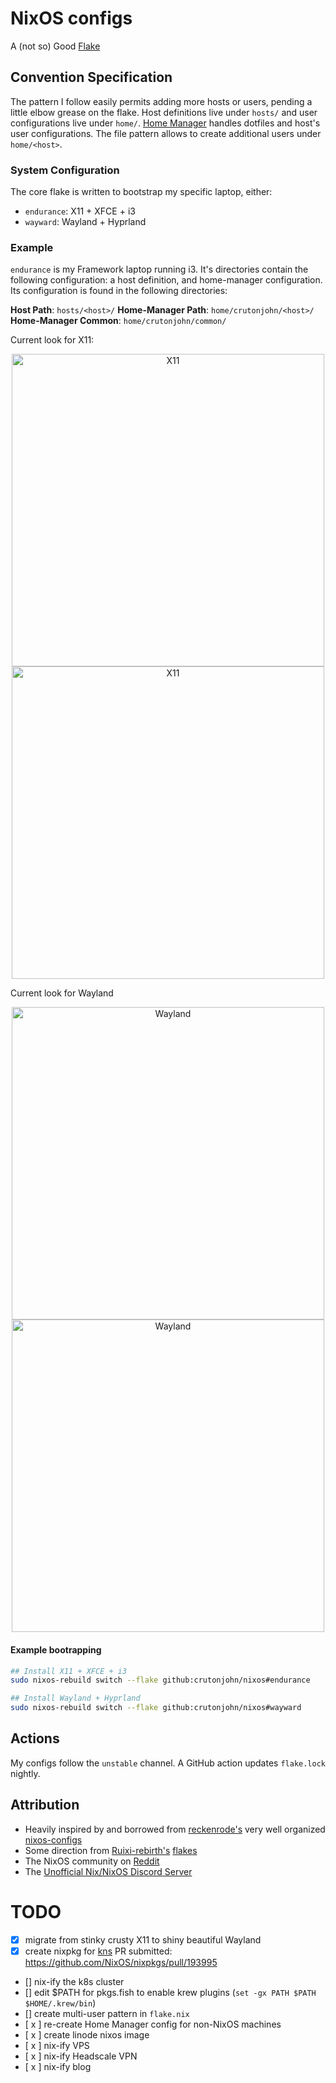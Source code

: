 # NixOS configs

A (not so) Good [Flake][1]

## Convention Specification

The pattern I follow easily permits adding more hosts or users, pending a little elbow grease on the flake. Host definitions
live under `hosts/` and user configurations live under `home/`. [Home Manager][2] handles dotfiles and host's user configurations.
The file pattern allows to create additional users under `home/<host>`.

### System Configuration

The core flake is written to bootstrap my specific laptop, either:

- `endurance`: X11 + XFCE + i3
- `wayward`: Wayland + Hyprland

### Example

`endurance` is my Framework laptop running i3. It's directories contain the following configuration: a host definition,
and home-manager configuration.  Its configuration is found in the following directories:

**Host Path**: `hosts/<host>/`
**Home-Manager Path**: `home/crutonjohn/<host>/`
**Home-Manager Common**: `home/crutonjohn/common/`

Current look for X11:

<p align="center">
  <a href="https://nixos.org#gh-light-mode-only">
    <img src="https://raw.githubusercontent.com/crutonjohn/nixos/master/framework-x11.png" width="500px" alt="X11"/>
  </a>
  <a href="https://nixos.org#gh-dark-mode-only">
    <img src="https://raw.githubusercontent.com/crutonjohn/nixos/master/framework-x11.png" width="500px" alt="X11"/>
  </a>
</p>

Current look for Wayland

<p align="center">
  <a href="https://nixos.org#gh-light-mode-only">
    <img src="https://raw.githubusercontent.com/crutonjohn/nixos/master/framework-wayland.png" width="500px" alt="Wayland"/>
  </a>
  <a href="https://nixos.org#gh-dark-mode-only">
    <img src="https://raw.githubusercontent.com/crutonjohn/nixos/master/framework-wayland.png" width="500px" alt="Wayland"/>
  </a>
</p>

#### Example bootrapping

```bash
## Install X11 + XFCE + i3
sudo nixos-rebuild switch --flake github:crutonjohn/nixos#endurance

## Install Wayland + Hyprland
sudo nixos-rebuild switch --flake github:crutonjohn/nixos#wayward
```

## Actions

My configs follow the `unstable` channel.  A GitHub action updates
`flake.lock` nightly.

## Attribution
* Heavily inspired by and borrowed from [reckenrode's](https://github.com/reckenrode) very well organized [nixos-configs](https://github.com/reckenrode/nixos-configs)
* Some direction from [Ruixi-rebirth's](https://github.com/Ruixi-rebirth/flakes) [flakes](https://github.com/Ruixi-rebirth/flakes)
* The NixOS community on [Reddit](https://www.reddit.com/r/NixOS/)
* The [Unofficial Nix/NixOS Discord Server](https://discord.com/invite/RbvHtGa)

# TODO
- [x] migrate from stinky crusty X11 to shiny beautiful Wayland
- [x] create nixpkg for [kns](https://github.com/blendle/kns) PR submitted: https://github.com/NixOS/nixpkgs/pull/193995
- [] nix-ify the k8s cluster
- [] edit $PATH for pkgs.fish to enable krew plugins (`set -gx PATH $PATH $HOME/.krew/bin`)
- [] create multi-user pattern in `flake.nix`
- [ x ] re-create Home Manager config for non-NixOS machines
- [ x ] create linode nixos image
- [ x ] nix-ify VPS
- [ x ] nix-ify Headscale VPN
- [ x ] nix-ify blog

[1]: https://nixos.wiki/wiki/Flakes
[2]: https://github.com/nix-community/home-manager
